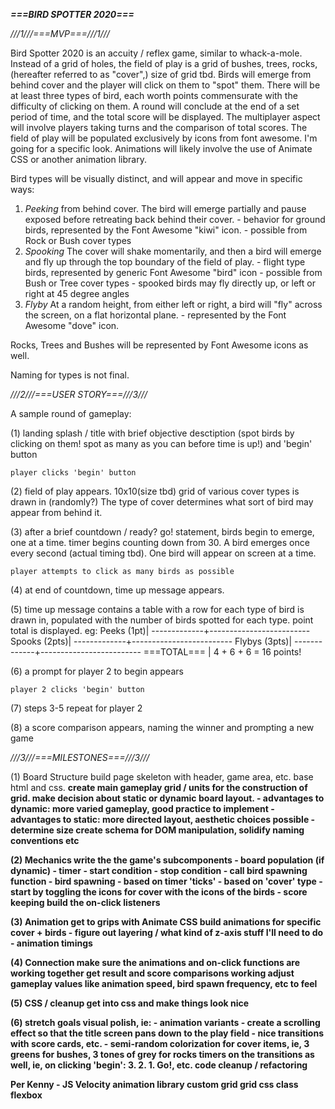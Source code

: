 ***===BIRD SPOTTER 2020===***

*///1///===MVP===///1///*

Bird Spotter 2020 is an accuity / reflex game, similar to whack-a-mole. 
Instead of a grid of holes, the field of play is a grid of bushes, trees, rocks, (hereafter referred to as "cover",) size of grid tbd.
Birds will emerge from behind cover and the player will click on them to "spot" them. 
There will be at least three types of bird, each worth points commensurate with the difficulty of clicking on them. 
A round will conclude at the end of a set period of time, and the total score will be displayed. 
The multiplayer aspect will involve players taking turns and the comparison of total scores. 
The field of play will be populated exclusively by icons from font awesome. I'm going for a specific look. 
Animations will likely involve the use of Animate CSS or another animation library. 

Bird types will be visually distinct, and will appear and move in specific ways: 
  1) *Peeking* from behind cover. The bird will emerge partially and pause exposed before retreating back behind their cover.
    - behavior for ground birds, represented by the Font Awesome "kiwi" icon. 
    - possible from Rock or Bush cover types
  2) *Spooking* The cover will shake momentarily, and then a bird will emerge and fly up through the top boundary of the field of play. 
    - flight type birds, represented by generic Font Awesome "bird" icon
    - possible from Bush or Tree cover types
    - spooked birds may fly directly up, or left or right at 45 degree angles
  3) *Flyby* At a random height, from either left or right, a bird will "fly" across the screen, on a flat horizontal plane. 
    - represented by the Font Awesome "dove" icon. 

  Rocks, Trees and Bushes will be represented by Font Awesome icons as well. 

Naming for types is not final. 

*///2///===USER STORY===///3///*

  A sample round of gameplay:
    
  (1) landing splash / title with brief objective desctiption (spot birds by clicking on them! spot as many as you can before time is up!) and 'begin' button
    
    player clicks 'begin' button
    
  (2) field of play appears. 10x10(size tbd) grid of various cover types is drawn in (randomly?) The type of cover determines what sort of bird may appear from behind it. 

  (3) after a brief countdown / ready? go! statement, birds begin to emerge, one at a time. timer begins counting down from 30. A bird emerges once every second (actual timing tbd). One bird will appear on screen at a time. 

    player attempts to click as many birds as possible
  
  (4) at end of countdown, time up message appears. 
  
  (5) time up message contains a table with a row for each type of bird is drawn in, populated with the number of birds spotted for each type. point total is displayed.
    eg: Peeks   (1pt)| <kiwi><kiwi><kiwi><kiwi>
        -------------+-------------------------
        Spooks (2pts)| <bird><bird><bird>
        -------------+-------------------------
        Flybys (3pts)| <dove><dove>
        -------------+-------------------------
         ===TOTAL=== | 4 + 6 + 6 = 16 points!

  (6) a prompt for player 2 to begin appears

    player 2 clicks 'begin' button

  (7) steps 3-5 repeat for player 2

  (8) a score comparison appears, naming the winner and prompting a new game 
  
*///3///===MILESTONES===///3///*

(1) Board Structure
  <a> build page skeleton with header, game area, etc. base html and css. 
  <b> create main gameplay grid / units for the construction of grid. make decision about static or dynamic board layout. 
    - advantages to dynamic: more varied gameplay, good practice to implement
    - advantages to static: more directed layout, aesthetic choices possible 
    - determine size
  <c> create schema for DOM manipulation, solidify naming conventions etc 

(2) Mechanics
  <a> write the the game's subcomponents
    - board population (if dynamic) 
    - timer
      - start condition
      - stop condition
      - call bird spawning function
    - bird spawning 
      - based on timer 'ticks'
      - based on 'cover' type
      - start by toggling the icons for cover with the icons of the birds
    - score keeping
  <b> build the on-click listeners


(3) Animation
  <a> get to grips with Animate CSS
  <b> build animations for specific cover + birds
    - figure out layering / what kind of z-axis stuff I'll need to do 
    - animation timings

(4) Connection
  <a> make sure the animations and on-click functions are working together
  <b> get result and score comparisons working
  <c> adjust gameplay values like animation speed, bird spawn frequency, etc to feel

(5) CSS / cleanup 
  <a> get into css and make things look nice

(6) stretch goals
  <a> visual polish, ie:
    - animation variants
    - create a scrolling effect so that the title screen pans down to the play field
    - nice transitions with score cards, etc. 
    - semi-random colorization for cover items, ie, 3 greens for bushes, 3 tones of grey for rocks
  <b> timers on the transitions as well, ie, on clicking 'begin': 3. 2. 1. Go!, etc. 
  <c> code cleanup / refactoring



  Per Kenny - JS Velocity animation library
  custom grid 
  grid css class
  flexbox
